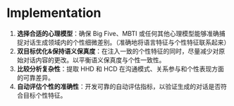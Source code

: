 # Implementation

1. **选择合适的心理模型**：确保 Big Five、MBTI 或任何其他心理模型能够准确捕捉对话生成领域内的个性细微差别。（准确地将语言特征与个性特征联系起来）
2. **双目标优化&保持语义保真度**：在注入一致的个性特征的同时，尽量减少对原始对话内容的更改。以平衡语义保真度与个性一致性。
3. **比较分析复杂性**：提取 HHD 和 HCD 在沟通模式、关系参与和个性表现方面的可靠差异。
4. **自动评估个性的准确性**：开发可靠的自动评估指标，以验证生成的对话是否符合目标个性特征。